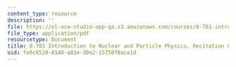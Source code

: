 ```yaml
---
content_type: resource
description: ''
file: https://ol-ocw-studio-app-qa.s3.amazonaws.com/courses/8-701-introduction-to-nuclear-and-particle-physics-fall-2020/fe6c65208148a83e30e215750f8aca1d_MIT8_701f20_rec8.pdf
file_type: application/pdf
resourcetype: Document
title: 8.701 Introduction to Nuclear and Particle Physics, Recitation 8
uid: fe6c6520-8148-a83e-30e2-15750f8aca1d
---
```

